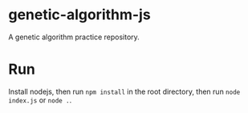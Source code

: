 # genetic-algorithm-js
A genetic algorithm practice repository.

# Run
Install nodejs, then run `npm install` in the root directory, then run `node index.js` or `node .`.
